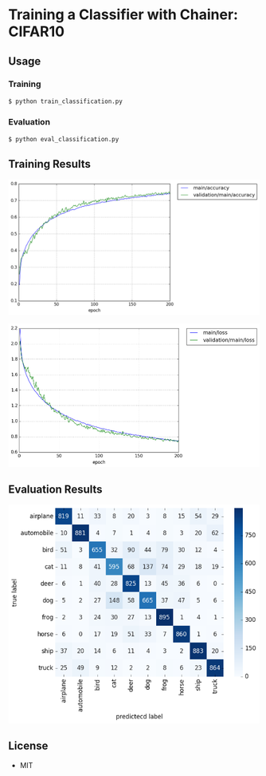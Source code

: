 # Training a Classifier with Chainer: CIFAR10

## Usage

### Training

``` bash
$ python train_classification.py
```

### Evaluation

``` bash
$ python eval_classification.py
```

## Training Results

![accuracy](logs/accuracy.png)

![loss](logs/loss.png)

## Evaluation Results 

![confusion matrix](logs/confusion_matrix.png)

## License

* MIT
